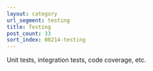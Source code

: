 ```yaml
---
layout: category
url_segment: testing
title: Testing
post_count: 33
sort_index: 00214-testing
---
```


Unit tests, integration tests, code coverage, etc.
